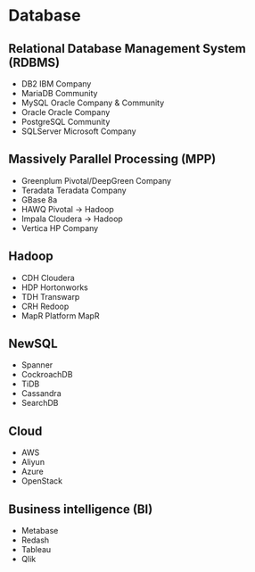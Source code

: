 # Database

<!--
https://www.linkedin.com/learning/database-foundations-administration-8375189/administer-a-database-server
-->

<!--
- DynamoDB
- MongoDB
- GCP Datastore
-->

## Relational Database Management System (RDBMS)

- DB2 IBM Company
- MariaDB Community
- MySQL Oracle Company & Community
- Oracle Oracle Company
- PostgreSQL Community
- SQLServer Microsoft Company

## Massively Parallel Processing (MPP)

- Greenplum Pivotal/DeepGreen Company
- Teradata Teradata Company
- GBase 8a
- HAWQ Pivotal -> Hadoop
- Impala Cloudera -> Hadoop
- Vertica HP Company

## Hadoop

- CDH Cloudera
- HDP Hortonworks
- TDH Transwarp
- CRH Redoop
- MapR Platform MapR

## NewSQL

- Spanner
- CockroachDB
- TiDB
- Cassandra
- SearchDB

## Cloud

- AWS
- Aliyun
- Azure
- OpenStack

## Business intelligence (BI)

- Metabase
- Redash
- Tableau
- Qlik
